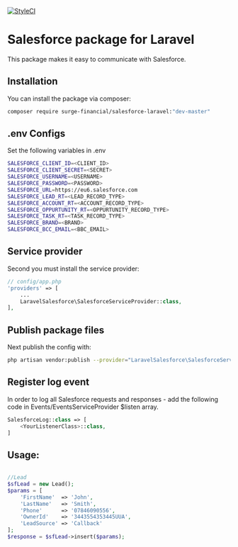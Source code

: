 [![StyleCI](https://styleci.io/repos/96553078/shield?branch=master)](https://styleci.io/repos/96553078)

# Salesforce package for Laravel

This package makes it easy to communicate with Salesforce.

## Installation

You can install the package via composer:

``` bash
composer require surge-financial/salesforce-laravel:"dev-master"
```

## .env Configs

Set the following variables in .env
``` bash
SALESFORCE_CLIENT_ID=<CLIENT_ID>
SALESFORCE_CLIENT_SECRET=<SECRET>
SALESFORCE_USERNAME=<USERNAME>
SALESFORCE_PASSWORD=<PASSWORD>
SALESFORCE_URL=https://eu6.salesforce.com
SALESFORCE_LEAD_RT=<LEAD_RECORD_TYPE>
SALESFORCE_ACCOUNT_RT=<ACCOUNT_RECORD_TYPE>
SALESFORCE_OPPURTUNITY_RT=<OPPURTUNITY_RECORD_TYPE>
SALESFORCE_TASK_RT=<TASK_RECORD_TYPE>
SALESFORCE_BRAND=<BRAND>
SALESFORCE_BCC_EMAIL=<BBC_EMAIL>
```

## Service provider
Second you must install the service provider:

``` php
// config/app.php
'providers' => [
    ...
    LaravelSalesforce\SalesforceServiceProvider::class,
],
```

## Publish package files
Next publish the config with:

``` bash
php artisan vendor:publish --provider="LaravelSalesforce\SalesforceServiceProvider"
```

## Register log event
In order to log all Salesforce requests and responses - add the following code in Events/EventsServiceProvider $listen array.
``` php
SalesforceLog::class => [
    <YourListenerClass>::class,
]
```

## Usage:

``` php

//Lead
$sfLead = new Lead();
$params = [
    'FirstName'  => 'John',
    'LastName'   => 'Smith',
    'Phone'      => '07846090556',
    'OwnerId'    => '3443554353445UUA',
    'LeadSource' => 'Callback'
];
$response = $sfLead->insert($params);

```
